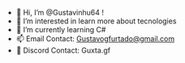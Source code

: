 - 👋 Hi, I’m @Gustavinhu64 !
- 👀 I’m interested in learn more about tecnologies
- 🌱 I’m currently learning C#
- 📫 Email Contact: Gustavogfurtado@gmail.com
- 👾 Discord Contact: Guxta.gf

<!---
Gustavinhu64/Gustavinhu64 is a ✨ special ✨ repository because its `README.md` (this file) appears on your GitHub profile.
You can click the Preview link to take a look at your changes.
--->

